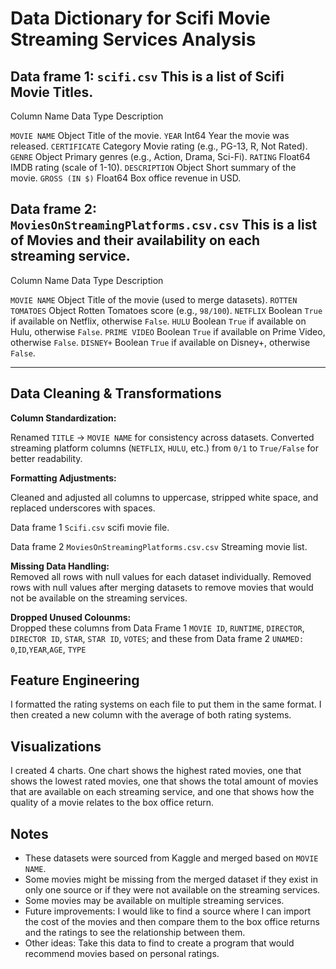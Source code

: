 # Data Dictionary for Scifi Movie Streaming Services Analysis


## Data frame 1: `scifi.csv` This is a list of Scifi Movie Titles.

Column Name     Data Type   Description 

`MOVIE NAME`     Object      Title of the movie.
`YEAR`           Int64       Year the movie was released.
`CERTIFICATE`    Category    Movie rating (e.g., PG-13, R, Not Rated).
`GENRE`          Object      Primary genres (e.g., Action, Drama, Sci-Fi).
`RATING`         Float64     IMDB rating (scale of 1-10).
`DESCRIPTION`    Object      Short summary of the movie.
`GROSS (IN $)`   Float64     Box office revenue in USD. 


## Data frame 2: `MoviesOnStreamingPlatforms.csv.csv` This is a list of Movies and their availability on each streaming service.

Column Name          Data Type      Description 

`MOVIE NAME`         Object         Title of the movie (used to merge datasets).
`ROTTEN TOMATOES`    Object         Rotten Tomatoes score (e.g., `98/100`).
`NETFLIX`            Boolean        `True` if available on Netflix, otherwise `False`.
`HULU`               Boolean        `True` if available on Hulu, otherwise `False`.
`PRIME VIDEO`        Boolean        `True` if available on Prime Video, otherwise `False`.
`DISNEY+`            Boolean        `True` if available on Disney+, otherwise `False`.

---

## Data Cleaning & Transformations
**Column Standardization:**

Renamed `TITLE` → `MOVIE NAME` for consistency across datasets.
Converted streaming platform columns (`NETFLIX`, `HULU`, etc.) from `0/1` to `True/False` for better readability.



**Formatting Adjustments:**  

Cleaned and adjusted all columns to uppercase, stripped white space, and replaced underscores with spaces.

Data frame 1 `Scifi.csv` scifi movie file.

Data frame 2 `MoviesOnStreamingPlatforms.csv.csv` Streaming movie list.

**Missing Data Handling:**  
Removed all rows with null values for each dataset individually.
Removed rows with null values after merging datasets to remove movies that would not be available on the streaming services.

**Dropped Unused Colounms:**  
Dropped these columns from Data Frame 1 `MOVIE ID`, `RUNTIME`, `DIRECTOR`, `DIRECTOR ID`, `STAR`, `STAR ID`, `VOTES`; and these from Data frame 2 `UNAMED: 0`,`ID`,`YEAR`,`AGE`, `TYPE`

## Feature Engineering

I formatted the rating systems on each file to put them in the same format.  I then created a new column with the average of both rating systems.

## Visualizations

I created 4 charts.  One chart shows the highest rated movies, one that shows the lowest rated movies, one that shows the total amount of movies that are available on each streaming service, and one that shows how the quality of a movie relates to the box office return.

## Notes
- These datasets were sourced from Kaggle and merged based on `MOVIE NAME`.
- Some movies might be missing from the merged dataset if they exist in only one source or if they were not available on the streaming services.
- Some movies may be available on multiple streaming services.
- Future improvements: I would like to find a source where I can import the cost of the movies and then compare them to the box office returns and the ratings to see the relationship between them.
- Other ideas: Take this data to find to create a program that would recommend movies based on personal ratings.
